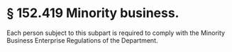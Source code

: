 # § 152.419   Minority business.

Each person subject to this subpart is required to comply with the Minority Business Enterprise Regulations of the Department. 




